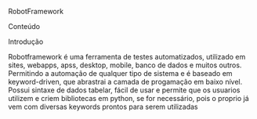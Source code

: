 RobotFramework

Conteúdo



Introdução

Robotframework é uma ferramenta de testes automatizados, utilizado em sites, webapps, apss, desktop, mobile, banco de dados e muitos outros. Permitindo a automação de qualquer tipo de sistema e é baseado em keyword-driven, que abrastrai a camada de progamação em baixo nível.
Possui sintaxe de dados tabelar, fácil de usar e permite que os usuarios utilizem e criem bibliotecas em python, se for necessário, pois o proprio já vem com diversas keywords prontos para serem utilizadas
